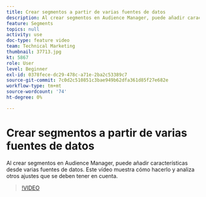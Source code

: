 ```yaml
---
title: Crear segmentos a partir de varias fuentes de datos
description: Al crear segmentos en Audience Manager, puede añadir características desde varias fuentes de datos. Este vídeo muestra cómo hacerlo y analiza otros ajustes que se deben tener en cuenta.
feature: Segments
topics: null
activity: use
doc-type: feature video
team: Technical Marketing
thumbnail: 37713.jpg
kt: 5867
role: User
level: Beginner
exl-id: 0378fece-dc29-478c-a71e-2ba2c53389c7
source-git-commit: 7c0d2c510851c3bae949b62dfa361d85f27e682e
workflow-type: tm+mt
source-wordcount: '74'
ht-degree: 0%

---
```


# Crear segmentos a partir de varias fuentes de datos

Al crear segmentos en Audience Manager, puede añadir características desde varias fuentes de datos. Este vídeo muestra cómo hacerlo y analiza otros ajustes que se deben tener en cuenta.

>[!VIDEO](https://video.tv.adobe.com/v/37713/?quality=12&learn=on)
